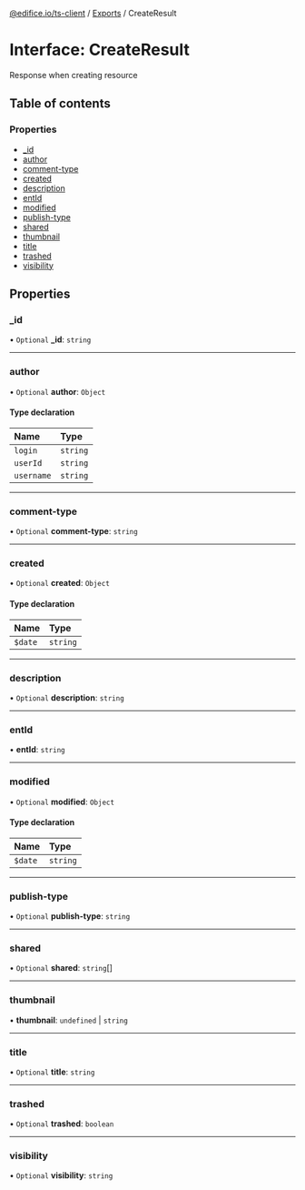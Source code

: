 [@edifice.io/ts-client](../README.md) / [Exports](../modules.md) / CreateResult

# Interface: CreateResult

Response when creating resource

## Table of contents

### Properties

- [\_id](CreateResult.md#_id)
- [author](CreateResult.md#author)
- [comment-type](CreateResult.md#comment-type)
- [created](CreateResult.md#created)
- [description](CreateResult.md#description)
- [entId](CreateResult.md#entid)
- [modified](CreateResult.md#modified)
- [publish-type](CreateResult.md#publish-type)
- [shared](CreateResult.md#shared)
- [thumbnail](CreateResult.md#thumbnail)
- [title](CreateResult.md#title)
- [trashed](CreateResult.md#trashed)
- [visibility](CreateResult.md#visibility)

## Properties

### \_id

• `Optional` **\_id**: `string`

___

### author

• `Optional` **author**: `Object`

#### Type declaration

| Name | Type |
| :------ | :------ |
| `login` | `string` |
| `userId` | `string` |
| `username` | `string` |

___

### comment-type

• `Optional` **comment-type**: `string`

___

### created

• `Optional` **created**: `Object`

#### Type declaration

| Name | Type |
| :------ | :------ |
| `$date` | `string` |

___

### description

• `Optional` **description**: `string`

___

### entId

• **entId**: `string`

___

### modified

• `Optional` **modified**: `Object`

#### Type declaration

| Name | Type |
| :------ | :------ |
| `$date` | `string` |

___

### publish-type

• `Optional` **publish-type**: `string`

___

### shared

• `Optional` **shared**: `string`[]

___

### thumbnail

• **thumbnail**: `undefined` \| `string`

___

### title

• `Optional` **title**: `string`

___

### trashed

• `Optional` **trashed**: `boolean`

___

### visibility

• `Optional` **visibility**: `string`
